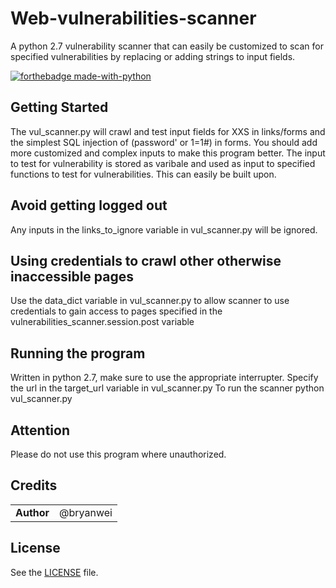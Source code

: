 # Web-vulnerabilities-scanner
A python 2.7 vulnerability scanner that can easily be customized to scan for specified vulnerabilities by replacing or adding strings to input fields. 

[![forthebadge made-with-python](http://ForTheBadge.com/images/badges/made-with-python.svg)](https://www.python.org/)

## Getting Started
The vul_scanner.py will crawl and test input fields for XXS in links/forms and the simplest SQL injection of (password' or 1=1#) in forms. You should add more customized and complex inputs to make this program better. The input to test for vulnerability is stored as varibale and used as input to specified functions to test for vulnerabilities. This can easily be built upon. 

## Avoid getting logged out
Any inputs in the links_to_ignore variable in vul_scanner.py will be ignored. 

## Using credentials to crawl other otherwise inaccessible pages
Use the data_dict variable in vul_scanner.py to allow scanner to use credentials to gain access to pages specified in the vulnerabilities_scanner.session.post variable

## Running the program
Written in python 2.7, make sure to use the appropriate interrupter. 
Specify the url in the target_url variable in vul_scanner.py
To run the scanner
python vul_scanner.py

## Attention
Please do not use this program where unauthorized.

## Credits

|                                      |             |
| ------------------------------------ | ----------- |
| **Author**                           | @bryanwei   |

## License
See the [LICENSE](https://github.com/bryanweielio/Web-vulnerabilities-scanner/blob/master/LICENSE) file.
